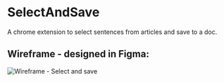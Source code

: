 # SelectAndSave
A chrome extension to select sentences from articles and save to a doc.

## Wireframe - designed in Figma:
![Wireframe - Select and save](https://github.com/user-attachments/assets/2a341591-6b69-4e4d-ae4f-c530f97768f4)
